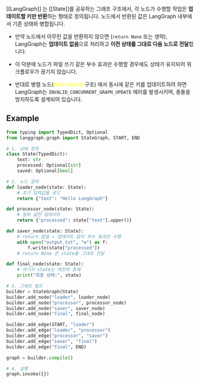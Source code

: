 
[[LangGraph]] 는 [[State]]를 공유하는 그래프 구조에서, 각 노드가 수행할 작업은 **업데이트할 키만 반환**하는 형태로 정의됩니다. 노드에서 반환된 값은 LangGraph 내부에서 기존 상태와 병합됩니다.

- 만약 노드에서 아무런 값을 반환하지 않으면 (`return None` 또는 생략), LangGraph는 **업데이트 없음**으로 처리하고 **이전 상태를 그대로 다음 노드로 전달**합니다.

- 이 덕분에 노드가 파일 쓰기 같은 부수 효과만 수행할 경우에도 상태가 유지되어 워크플로우가 끊기지 않습니다.

- 반대로 병렬 노드(<font color="#ffff00">fanin fanout</font> 구조) 에서 동시에 같은 키를 업데이트하려 하면 LangGraph는 `INVALID_CONCURRENT_GRAPH_UPDATE`  에러를 발생시키며, 충돌을 방지하도록 설계되어 있습니다.

## Example

```python
from typing import TypedDict, Optional
from langgraph.graph import StateGraph, START, END

# 1. 상태 정의
class State(TypedDict):
    text: str
    processed: Optional[str]
    saved: Optional[bool]

# 2. 노드 정의
def loader_node(state: State):
    # 초기 입력값을 로드
    return {"text": "Hello LangGraph"}

def processor_node(state: State):
    # 일부 값만 업데이트
    return {"processed": state["text"].upper()}

def saver_node(state: State):
    # return 없음 → 업데이트 없이 부수 효과만 수행
    with open("output.txt", "w") as f:
        f.write(state["processed"])
    # return None 은 state를 그대로 전달

def final_node(state: State):
    # 여기서 state는 여전히 존재
    print("최종 상태:", state)

# 3. 그래프 빌드
builder = StateGraph(State)
builder.add_node("loader", loader_node)
builder.add_node("processor", processor_node)
builder.add_node("saver", saver_node)
builder.add_node("final", final_node)

builder.add_edge(START, "loader")
builder.add_edge("loader", "processor")
builder.add_edge("processor", "saver")
builder.add_edge("saver", "final")
builder.add_edge("final", END)

graph = builder.compile()

# 4. 실행
graph.invoke({})

```

